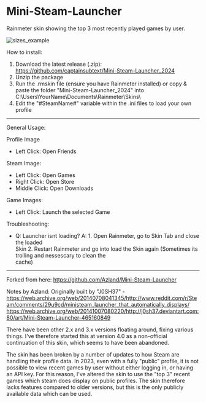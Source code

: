 # Mini-Steam-Launcher
Rainmeter skin showing the top 3 most recently played games by user.

![sizes_example](https://github.com/Azland/Mini-Steam-Launcher/assets/55637202/6bd9c295-98f0-4392-8dfc-7038276ebb22)

How to install:

1. Download the latest release (.zip): https://github.com/captainsubtext/Mini-Steam-Launcher_2024
2. Unzip the package 
3. Run the .rmskin file (ensure you have Rainmeter installed)
or copy & paste the folder "Mini-Steam-Launcher_2024" into C:\Users\YourName\Documents\Rainmeter\Skins\
4. Edit the "#SteamName#" variable within the .ini files to load your own profile

----
General Usage:

Profile Image
* Left Click: Open Friends

Steam Image:
* Left Click: Open Games
* Right Click: Open Store
* Middle Click: Open Downloads

Game Images:
* Left Click: Launch the selected Game


Troubleshooting:

* Q: Launcher isnt loading?
  A: 1. Open Rainmeter, go to Skin Tab and close the loaded      
        Skin
     2. Restart Rainmeter and go into load the Skin again
        (Sometimes its trolling and nessescary to clean the     
        cache)

----
Forked from here:
https://github.com/Azland/Mini-Steam-Launcher

Notes by Azland:
Originally built by "J0SH37" - 
https://web.archive.org/web/20140708041345/http://www.reddit.com/r/Steam/comments/29u9cd/ministeam_launcher_that_automatically_displays/
https://web.archive.org/web/20141007080220/http://j0sh37.deviantart.com:80/art/Mini-Steam-Launcher-465160849

There have been other 2.x and 3.x versions floating around, fixing various things. I've therefore started this at version 4.0 as a non-official continuation of this skin, which seems to have been abandoned. 

The skin has been broken by a number of updates to how Steam are handling their profile data. In 2023, even with a fully "public" profile, it is not possible to view recent games by user without either logging in, or having an API key. For this reason, I've altered the skin to use the "top 3" recent games which steam does display on public profiles. The skin therefore lacks features compared to older versions, but this is the only publicly available data which can be used. 
